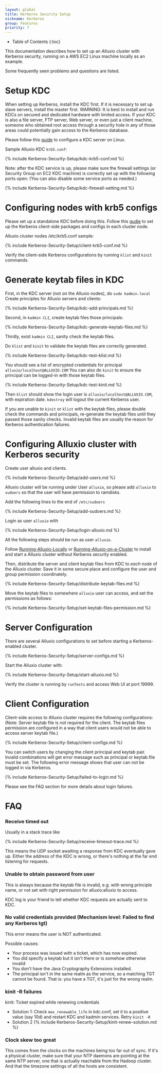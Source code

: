 ```yaml
---
layout: global
title: Kerberos Security Setup
nickname: Kerberos
group: Features
priority: 7
---
```


* Table of Contents
{:toc}

This documentation describes how to set up an Alluxio cluster with
Kerberos security, running on a AWS EC2 Linux machine locally as an example.

Some frequently seen problems and questions are listed.

# Setup KDC

When setting up Kerberos, install the KDC first. If it is necessary to set up slave servers, 
install the master first. WARNING: It is best to install and run KDCs on
secured and dedicated hardware with limited access.
If your KDC is also a file server, FTP server, Web server, or even just a client machine,
someone who obtained root access through a security hole in any of those areas could potentially
gain access to the Kerberos database.

Please follow this [guide](https://access.redhat.com/documentation/en-US/Red_Hat_Enterprise_Linux/6/html/Managing_Smart_Cards/Configuring_a_Kerberos_5_Server.html)
to configure a KDC server on Linux.

Sample Alluxio KDC `krb5.conf`:

{% include Kerberos-Security-Setup/kdc-krb5-conf.md %}

Note: after the KDC service is up, please make sure the firewall settings 
(or Security Group on EC2 KDC machine) is correctly set up with the following ports open:
(You can also disable some service ports as needed.)

{% include Kerberos-Security-Setup/kdc-firewall-setting.md %}

# Configuring nodes with krb5 configs

Please set up a standalone KDC before doing this.
Follow this [gudie](https://access.redhat.com/documentation/en-US/Red_Hat_Enterprise_Linux/6/html/Managing_Smart_Cards/Configuring_a_Kerberos_5_Client.html)
to set up the Kerberos client-side packages and configs in each cluster node.

Alluxio cluster nodes /etc/krb5.conf sample:

{% include Kerberos-Security-Setup/client-krb5-conf.md %}

Verify the client-side Kerberos configurations by running `klist` and `kinit` commands.

# Generate keytab files in KDC

First, in the KDC server (not on the Alluxio nodes), do `sudo kadmin.local`
Create principles for Alluxio servers and clients:

{% include Kerberos-Security-Setup/kdc-add-principals.md %}

Second, in `kadmin CLI`, create keytab files those principals:

{% include Kerberos-Security-Setup/kdc-generate-keytab-files.md %}
 
Thirdly, exist `kadmin CLI`, sanity check the keytab files.

Do `klist` and `kinit` to validate the keytab files are correctly generated.

{% include Kerberos-Security-Setup/kdc-test-klist.md %}

You should see a list of encrypted credentials for principal `alluxio/localhost@ALLUXIO.COM`
You can also do `kinit` to ensure the principal can be logged-in with those keytab files.

{% include Kerberos-Security-Setup/kdc-test-kinit.md %}

Then `klist` should show the login user is `alluxio/localhost@ALLUXIO.COM`, with expiration date.
`kdestroy` will logout the current Kerberos user.

If you are unable to `kinit` or `klist` with the keytab files, please double check the commands
and principals, re-generate the keytab files until they passed those sanity checks. Invalid keytab
files are usually the reason for Kerberos authentication failures.

# Configuring Alluxio cluster with Kerberos security

Create user alluxio and clients.

{% include Kerberos-Security-Setup/add-users.md %}

Alluxio cluster will be running under User `alluxio`, so please add
`alluxio` to `sudoers` so that the user will have permission to ramdisks.

Add the following lines to the end of `/etc/sudoers`

{% include Kerberos-Security-Setup/add-sudoers.md %}

Login as user `alluxio` with

{% include Kerberos-Security-Setup/login-alluxio.md %}

All the following steps should be run as user `alluxio`.

Follow [Running-Alluxio-Locally](Running-Alluxio-Locally.html) or
[Running-Alluxio-on-a-Cluster](Running-Alluxio-on-a-cluster.html) to
install and start a Alluxio cluster without Kerberos security enabled.

Then, distribute the server and client keytab files from KDC to *each node* of the Alluxio cluster.
Save it in some secure place and configure the user and group permission coordinately.

{% include Kerberos-Security-Setup/distribute-keytab-files.md %}

Move the keytab files to somewhere `alluxio` user can access, and set the permissions as follows:

{% include Kerberos-Security-Setup/set-keytab-files-permission.md %}

# Server Configuration
There are several Alluxio configurations to set before starting a Kerberos-enabled cluster.

{% include Kerberos-Security-Setup/server-configs.md %}

Start the Alluxio cluster with:

{% include Kerberos-Security-Setup/start-alluxio.md %}

Verify the cluster is running by `runTests` and access Web UI at port 19999.

# Client Configuration
Client-side access to Alluxio cluster requires the following configurations:
(Note: Server keytab file is not required for the client. The keytab files
permission are configured in a way that client users would not be able to access
server keytab file.)

{% include Kerberos-Security-Setup/client-configs.md %}

You can switch users by changing the client principal and keytab pair.
Invalid combinations will get error message such as principal or keytab.file must be set.
The following error message shows that user can not be logged in via Kerberos.

{% include Kerberos-Security-Setup/failed-to-login.md %}

Please see the FAQ section for more details about login failures.

# FAQ

### Receive timed out
Usually in a stack trace like

{% include Kerberos-Security-Setup/receive-timeout-trace.md %}

This means the UDP socket awaiting a response from KDC eventually gave up.
Either the address of the KDC is wrong, or there's nothing at the far end listening for requests.

### Unable to obtain password from user
This is always because the keytab file is invalid, e.g. with wrong principle name,
or not set with right permission for alluxio:alluxio to access.

KDC log is your friend to tell whether KDC requests are actually sent to KDC.

### No valid credentials provided (Mechanism level: Failed to find any Kerberos tgt)

This error means the user is NOT authenticated.

Possible causes:

- Your process was issued with a ticket, which has now expired.
- You did specify a keytab but it isn't there or is somehow otherwise invalid
- You don't have the Java Cryptography Extensions installed.
- The principal isn't in the same realm as the service, so a matching TGT cannot be found. That is: you have a TGT, it's just for the wrong realm.

### kinit -R failures

kinit: Ticket expired while renewing credentials

- Solution 1: Check `max_renewable_life` in kdc.conf, set it to a positive value (say 10d) and restart KDC and kadmin services. Retry `kinit -R`
- Solution 2
{% include Kerberos-Security-Setup/kinit-renew-solution.md %}

### Clock skew too great
This comes from the clocks on the machines being too far out of sync.
If it's a physical cluster, make sure that your NTP daemons are pointing at the same NTP server,
one that is actually reachable from the Hadoop cluster.
And that the timezone settings of all the hosts are consistent.
